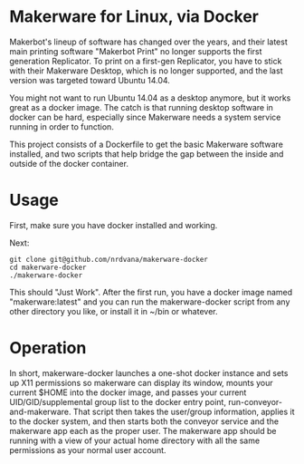 Makerware for Linux, via Docker
===============================

Makerbot's lineup of software has changed over the years, and their
latest main printing software "Makerbot Print" no longer supports
the first generation Replicator.  To print on a first-gen Replicator,
you have to stick with their Makerware Desktop, which is no longer
supported, and the last version was targeted toward Ubuntu 14.04.

You might not want to run Ubuntu 14.04 as a desktop anymore, but it
works great as a docker image.  The catch is that running desktop
software in docker can be hard, especially since Makerware needs a
system service running in order to function.

This project consists of a Dockerfile to get the basic Makerware
software installed, and two scripts that help bridge the gap between
the inside and outside of the docker container.

Usage
=====

First, make sure you have docker installed and working.

Next:

    git clone git@github.com/nrdvana/makerware-docker
    cd makerware-docker
    ./makerware-docker

This should "Just Work".  After the first run, you have a docker image
named "makerware:latest" and you can run the makerware-docker script
from any other directory you like, or install it in ~/bin or whatever.

Operation
=========

In short, makerware-docker launches a one-shot docker instance and
sets up X11 permissions so makerware can display its window, mounts
your current $HOME into the docker image, and passes your current
UID/GID/supplemental group list to the docker entry point,
run-conveyor-and-makerware.  That script then takes the user/group
information, applies it to the docker system, and then starts both the
conveyor service and the makerware app each as the proper user.
The makerware app should be running with a view of your actual home
directory with all the same permissions as your normal user account.
